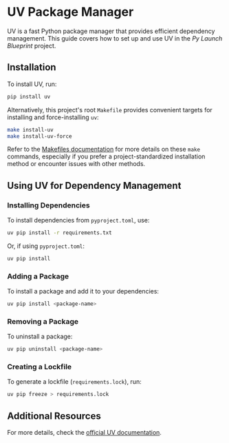 # UV Package Manager

UV is a fast Python package manager that provides efficient dependency management. This guide covers how to set up and use UV in the *Py Launch Blueprint* project.

## Installation

To install UV, run:

```bash
pip install uv
```

Alternatively, this project's root `Makefile` provides convenient targets for installing and force-installing `uv`:

```bash
make install-uv
make install-uv-force
```
Refer to the [Makefiles documentation](./makefiles.md) for more details on these `make` commands, especially if you prefer a project-standardized installation method or encounter issues with other methods.

## Using UV for Dependency Management

### Installing Dependencies

To install dependencies from `pyproject.toml`, use:

```bash
uv pip install -r requirements.txt
```

Or, if using `pyproject.toml`:

```bash
uv pip install
```

### Adding a Package

To install a package and add it to your dependencies:

```bash
uv pip install <package-name>
```

### Removing a Package

To uninstall a package:

```bash
uv pip uninstall <package-name>
```

### Creating a Lockfile

To generate a lockfile (`requirements.lock`), run:

```bash
uv pip freeze > requirements.lock
```

## Additional Resources

For more details, check the [official UV documentation](https://github.com/astral-sh/uv).
